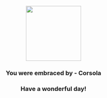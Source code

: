 <p align="center">
    <img src="https://raw.githubusercontent.com/PokeAPI/sprites/master/sprites/pokemon/222.png" width="150" height="150">
</p>
<h3 align="center">You were embraced by - <b>Corsola</b></h3>
<h3 align="center">Have a wonderful day!</h3>
